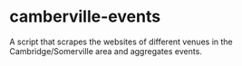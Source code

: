 # camberville-events
A script that scrapes the websites of different venues in the Cambridge/Somerville area and aggregates events.
